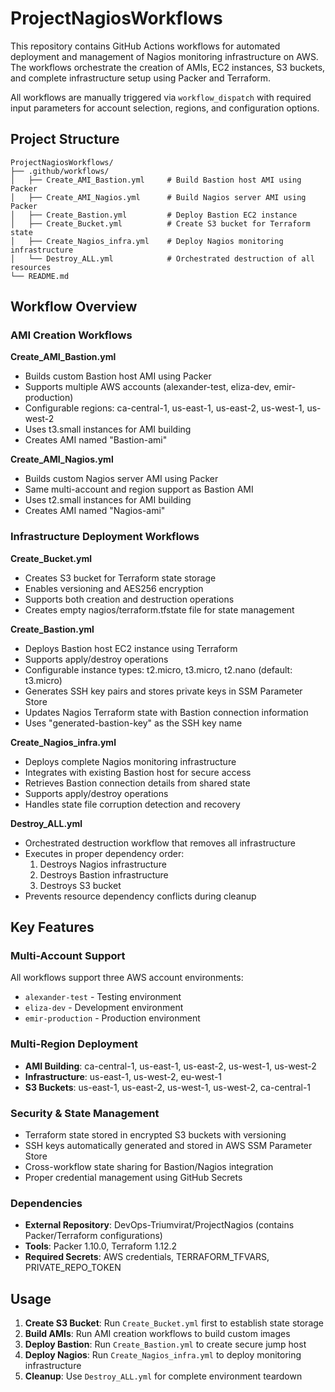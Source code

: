 # ProjectNagiosWorkflows

This repository contains GitHub Actions workflows for automated deployment and management of Nagios monitoring infrastructure on AWS. The workflows orchestrate the creation of AMIs, EC2 instances, S3 buckets, and complete infrastructure setup using Packer and Terraform.

All workflows are manually triggered via `workflow_dispatch` with required input parameters for account selection, regions, and configuration options.

## Project Structure

```
ProjectNagiosWorkflows/
├── .github/workflows/
│   ├── Create_AMI_Bastion.yml     # Build Bastion host AMI using Packer
│   ├── Create_AMI_Nagios.yml      # Build Nagios server AMI using Packer
│   ├── Create_Bastion.yml         # Deploy Bastion EC2 instance
│   ├── Create_Bucket.yml          # Create S3 bucket for Terraform state
│   ├── Create_Nagios_infra.yml    # Deploy Nagios monitoring infrastructure
│   └── Destroy_ALL.yml            # Orchestrated destruction of all resources
└── README.md
```

## Workflow Overview

### AMI Creation Workflows

**Create_AMI_Bastion.yml**
- Builds custom Bastion host AMI using Packer
- Supports multiple AWS accounts (alexander-test, eliza-dev, emir-production)
- Configurable regions: ca-central-1, us-east-1, us-east-2, us-west-1, us-west-2
- Uses t3.small instances for AMI building
- Creates AMI named "Bastion-ami"

**Create_AMI_Nagios.yml**
- Builds custom Nagios server AMI using Packer
- Same multi-account and region support as Bastion AMI
- Uses t2.small instances for AMI building
- Creates AMI named "Nagios-ami"

### Infrastructure Deployment Workflows

**Create_Bucket.yml**
- Creates S3 bucket for Terraform state storage
- Enables versioning and AES256 encryption
- Supports both creation and destruction operations
- Creates empty nagios/terraform.tfstate file for state management

**Create_Bastion.yml**
- Deploys Bastion host EC2 instance using Terraform
- Supports apply/destroy operations
- Configurable instance types: t2.micro, t3.micro, t2.nano (default: t3.micro)
- Generates SSH key pairs and stores private keys in SSM Parameter Store
- Updates Nagios Terraform state with Bastion connection information
- Uses "generated-bastion-key" as the SSH key name

**Create_Nagios_infra.yml**
- Deploys complete Nagios monitoring infrastructure
- Integrates with existing Bastion host for secure access
- Retrieves Bastion connection details from shared state
- Supports apply/destroy operations
- Handles state file corruption detection and recovery

**Destroy_ALL.yml**
- Orchestrated destruction workflow that removes all infrastructure
- Executes in proper dependency order:
  1. Destroys Nagios infrastructure
  2. Destroys Bastion infrastructure  
  3. Destroys S3 bucket
- Prevents resource dependency conflicts during cleanup

## Key Features

### Multi-Account Support
All workflows support three AWS account environments:
- `alexander-test` - Testing environment
- `eliza-dev` - Development environment  
- `emir-production` - Production environment

### Multi-Region Deployment
- **AMI Building**: ca-central-1, us-east-1, us-east-2, us-west-1, us-west-2
- **Infrastructure**: us-east-1, us-west-2, eu-west-1
- **S3 Buckets**: us-east-1, us-east-2, us-west-1, us-west-2, ca-central-1

### Security & State Management
- Terraform state stored in encrypted S3 buckets with versioning
- SSH keys automatically generated and stored in AWS SSM Parameter Store
- Cross-workflow state sharing for Bastion/Nagios integration
- Proper credential management using GitHub Secrets

### Dependencies
- **External Repository**: DevOps-Triumvirat/ProjectNagios (contains Packer/Terraform configurations)
- **Tools**: Packer 1.10.0, Terraform 1.12.2
- **Required Secrets**: AWS credentials, TERRAFORM_TFVARS, PRIVATE_REPO_TOKEN

## Usage

1. **Create S3 Bucket**: Run `Create_Bucket.yml` first to establish state storage
2. **Build AMIs**: Run AMI creation workflows to build custom images
3. **Deploy Bastion**: Run `Create_Bastion.yml` to create secure jump host
4. **Deploy Nagios**: Run `Create_Nagios_infra.yml` to deploy monitoring infrastructure
5. **Cleanup**: Use `Destroy_ALL.yml` for complete environment teardown

